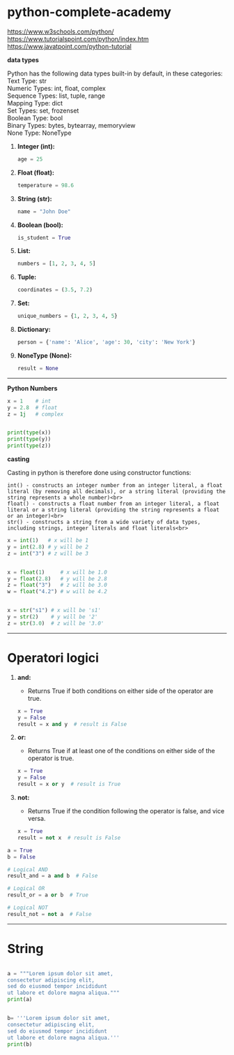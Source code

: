 # python-complete-academy



https://www.w3schools.com/python/
https://www.tutorialspoint.com/python/index.htm
https://www.javatpoint.com/python-tutorial


**data types**


Python has the following data types built-in by default, in these categories:<br>
Text Type: 	str <br>
Numeric Types: 	int, float, complex<br>
Sequence Types: 	list, tuple, range<br>
Mapping Type: 	dict<br>
Set Types: 	set, frozenset<br>
Boolean Type: 	bool<br>
Binary Types: 	bytes, bytearray, memoryview<br>
None Type: 	NoneType<br>



1. **Integer (int):**
   ```python
   age = 25
   ```

2. **Float (float):**
   ```python
   temperature = 98.6
   ```

3. **String (str):**
   ```python
   name = "John Doe"
   ```

4. **Boolean (bool):**
   ```python
   is_student = True
   ```

5. **List:**
   ```python
   numbers = [1, 2, 3, 4, 5]
   ```

6. **Tuple:**
   ```python
   coordinates = (3.5, 7.2)
   ```

7. **Set:**
   ```python
   unique_numbers = {1, 2, 3, 4, 5}
   ```

8. **Dictionary:**
   ```python
   person = {'name': 'Alice', 'age': 30, 'city': 'New York'}
   ```

9. **NoneType (None):**
   ```python
   result = None
   ```
_____________________


**Python Numbers**

```python
x = 1    # int
y = 2.8  # float
z = 1j   # complex


print(type(x))
print(type(y))
print(type(z))
```

**casting**

Casting in python is therefore done using constructor functions:

    int() - constructs an integer number from an integer literal, a float literal (by removing all decimals), or a string literal (providing the string represents a whole number)<br>
    float() - constructs a float number from an integer literal, a float literal or a string literal (providing the string represents a float or an integer)<br>
    str() - constructs a string from a wide variety of data types, including strings, integer literals and float literals<br>



```python
x = int(1)   # x will be 1
y = int(2.8) # y will be 2
z = int("3") # z will be 3

```

```python

x = float(1)     # x will be 1.0
y = float(2.8)   # y will be 2.8
z = float("3")   # z will be 3.0
w = float("4.2") # w will be 4.2

```


```python

x = str("s1") # x will be 's1'
y = str(2)    # y will be '2'
z = str(3.0)  # z will be '3.0' 
```

______________________________


# Operatori logici 


1. **and:**
   - Returns True if both conditions on either side of the operator are true.
   ```python
   x = True
   y = False
   result = x and y  # result is False
   ```

2. **or:**
   - Returns True if at least one of the conditions on either side of the operator is true.
   ```python
   x = True
   y = False
   result = x or y  # result is True
   ```

3. **not:**
   - Returns True if the condition following the operator is false, and vice versa.
   ```python
   x = True
   result = not x  # result is False
   ```


```python
a = True
b = False

# Logical AND
result_and = a and b  # False

# Logical OR
result_or = a or b  # True

# Logical NOT
result_not = not a  # False
```





____________________________

# String 

```python

a = """Lorem ipsum dolor sit amet,
consectetur adipiscing elit,
sed do eiusmod tempor incididunt
ut labore et dolore magna aliqua."""
print(a)


b= '''Lorem ipsum dolor sit amet,
consectetur adipiscing elit,
sed do eiusmod tempor incididunt
ut labore et dolore magna aliqua.'''
print(b) 

```






















